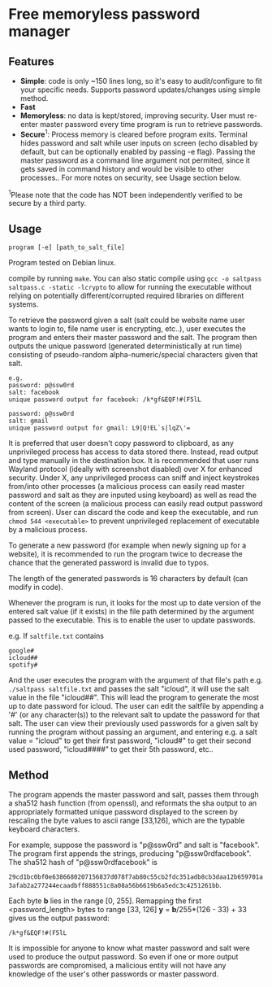 # Free memoryless password manager
## Features
- **Simple**: code is only ~150 lines long, so it's easy to audit/configure to fit your specific needs. Supports password updates/changes using simple method.
- **Fast**
- **Memoryless**: no data is kept/stored, improving security. User must re-enter master password every time program is run to retrieve passwords.
- **Secure**<sup>1</sup>: Process memory is cleared before program exits. Terminal hides password and salt while user inputs on screen (echo disabled by default, but can be optionally enabled by passing -e flag). Passing the master password as a command line argument not permited, since it gets saved in command history and would be visible to other processes.. For more notes on security, see Usage section below.

<sup>1</sup>Please note that the code has NOT been independently verified to be secure by a third party.

## Usage
```
program [-e] [path_to_salt_file]
```

Program tested on Debian linux.

compile by running ```make```. You can also static compile using ```gcc -o saltpass saltpass.c -static -lcrypto``` to allow for running the executable without relying on potentially different/corrupted required libraries on different systems.

To retrieve the password given a salt (salt could be website name user wants to login to, file name user is encrypting, etc..), user executes the program and enters their master password and the salt. The program then outputs the unique password (generated deterministically at run time) consisting of pseudo-random alpha-numeric/special characters given that salt. 

```
e.g.
password: p@ssw0rd
salt: facebook
unique password output for facebook: /k*gf&EQF!#(F5lL
```
```
password: p@ssw0rd
salt: gmail
unique password output for gmail: L9|Q!EL`s|lqZ\'=
```

It is preferred that user doesn't copy password to clipboard, as any unprivileged process has access to data stored there. Instead, read output and type manually in the destination box. It is recommended that user runs Wayland protocol (ideally with screenshot disabled) over X for enhanced security. Under X, any unprivileged process can sniff and inject keystrokes from/into other processes (a malicious process can easily read master password and salt as they are inputed using keyboard) as well as read the content of the screen (a malicious process can easily read output password from screen). User can discard the code and keep the executable, and run ```chmod 544 <executable>``` to prevent unprivileged replacement of executable by a malicious process.

To generate a new password (for example when newly signing up for a website), it is recommended to run the program twice to decrease the chance that the generated password is invalid due to typos. 

The length of the generated passwords is 16 characters by default (can modify in code).

Whenever the program is run, it looks for the most up to date version of the entered salt value (if it exists) in the file path determined by the argument passed to the executable. This is to enable the user to update passwords.

e.g. If `saltfile.txt` contains
```
google#
icloud##
spotify#
```
And the user executes the program with the argument of that file's path e.g. `./saltpass saltfile.txt` and passes the salt "icloud", it will use the salt value in the file "icloud##". This will lead the program to generate the most up to date password for icloud. The user can edit the saltfile by appending a '#' (or any character(s)) to the relevant salt to update the password for that salt. The user can view their previously used passwords for a given salt by running the program without passing an argument, and entering e.g. a salt value = "icloud" to get their first password, "icloud#" to get their second used password, "icloud####" to get their 5th password, etc.. 

## Method 
The program appends the master password and salt, passes them through a sha512 hash function (from openssl), and reformats the sha output to an appropriately formatted unique password displayed to the screen by rescaling the byte values to ascii range [33,126], which are the typable keyboard characters. 

For example, suppose the password is "p@ssw0rd" and salt is "facebook". The program first appends the strings, producing "p@ssw0rdfacebook". The sha512 hash of "p@ssw0rdfacebook" is

```29cd1bc0bf0e6386680207156837d078f7ab80c55cb2fdc351adb8cb3daa12b659701a3afab2a277244ecaadbff888551c8a08a56b6619b6a5edc3c4251261bb```.

Each byte **b** lies in the range [0, 255]. Remapping the first <password_length> bytes to range [33, 126] **y** = **b**/255*(126 - 33) + 33 gives us the output password:

`/k*gf&EQF!#(F5lL`

It is impossible for anyone to know what master password and salt were used to produce the output password. So even if one or more output passwords are compromised, a malicious entity will not have any knowledge of the user's other passwords or master password.

